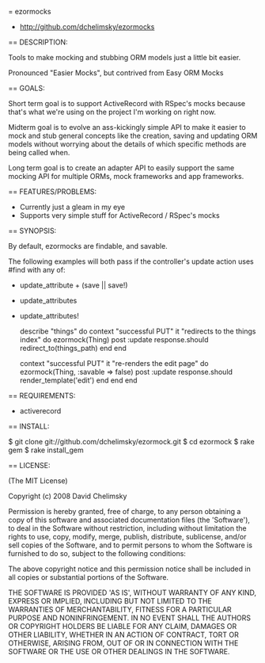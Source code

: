 = ezormocks

* http://github.com/dchelimsky/ezormocks

== DESCRIPTION:

Tools to make mocking and stubbing ORM models just a little bit easier.

Pronounced "Easier Mocks", but contrived from Easy ORM Mocks

== GOALS:

Short term goal is to support ActiveRecord with RSpec's mocks because that's
what we're using on the project I'm working on right now.

Midterm goal is to evolve an ass-kickingly simple API to make it easier to mock and stub general concepts like the creation, saving and updating ORM models without worrying about the details of which specific methods are being called when.

Long term goal is to create an adapter API to easily support the same mocking API for multiple ORMs, mock frameworks and app frameworks.

== FEATURES/PROBLEMS:

* Currently just a gleam in my eye
* Supports very simple stuff for ActiveRecord / RSpec's mocks

== SYNOPSIS:

By default, ezormocks are findable, and savable.

The following examples will both pass if the controller's update action uses #find with any of:
* update_attribute + (save || save!)
* update_attributes
* update_attributes!

  describe "things" do
    context "successful PUT"
      it "redirects to the things index" do
        ezormock(Thing)
        post :update
        response.should redirect_to(things_path)
      end
    end

    context "successful PUT"
      it "re-renders the edit page" do
        ezormock(Thing, :savable => false)
        post :update
        response.should render_template('edit')
      end
    end
  end

== REQUIREMENTS:

* activerecord

== INSTALL:

  $ git clone git://github.com/dchelimsky/ezormock.git
  $ cd ezormock
  $ rake gem
  $ rake install_gem

== LICENSE:

(The MIT License)

Copyright (c) 2008 David Chelimsky

Permission is hereby granted, free of charge, to any person obtaining
a copy of this software and associated documentation files (the
'Software'), to deal in the Software without restriction, including
without limitation the rights to use, copy, modify, merge, publish,
distribute, sublicense, and/or sell copies of the Software, and to
permit persons to whom the Software is furnished to do so, subject to
the following conditions:

The above copyright notice and this permission notice shall be
included in all copies or substantial portions of the Software.

THE SOFTWARE IS PROVIDED 'AS IS', WITHOUT WARRANTY OF ANY KIND,
EXPRESS OR IMPLIED, INCLUDING BUT NOT LIMITED TO THE WARRANTIES OF
MERCHANTABILITY, FITNESS FOR A PARTICULAR PURPOSE AND NONINFRINGEMENT.
IN NO EVENT SHALL THE AUTHORS OR COPYRIGHT HOLDERS BE LIABLE FOR ANY
CLAIM, DAMAGES OR OTHER LIABILITY, WHETHER IN AN ACTION OF CONTRACT,
TORT OR OTHERWISE, ARISING FROM, OUT OF OR IN CONNECTION WITH THE
SOFTWARE OR THE USE OR OTHER DEALINGS IN THE SOFTWARE.